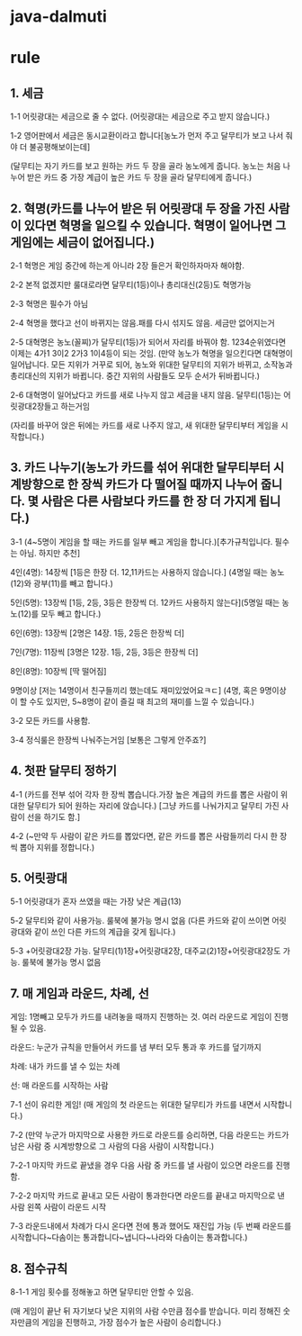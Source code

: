 # java-dalmuti
# rule

## 1. 세금

1-1 어릿광대는 세금으로 줄 수 없다. (어릿광대는 세금으로 주고 받지 않습니다.)

1-2 영어판에서 세금은 동시교환이라고 합니다[농노가 먼저 주고 달무티가 보고 나서 줘야 더 불공평해보이는데]

(달무티는 자기 카드를 보고 원하는 카드 두 장을 골라 농노에게 줍니다. 농노는 처음 나누어 받은 카드 중 가장 계급이 높은 카드 두 장을 골라 달무티에게 줍니다.)


## 2. 혁명(카드를 나누어 받은 뒤 어릿광대 두 장을 가진 사람이 있다면 혁명을 일으킬 수 있습니다. 혁명이 일어나면 그 게임에는 세금이 없어집니다.)

2-1 혁명은 게임 중간에 하는게 아니라 2장 들은거 확인하자마자 해야함.

2-2 본적 없겠지만 룰대로라면 달무티(1등)이나 총리대신(2등)도 혁명가능

2-3 혁명은 필수가 아님

2-4 혁명을 했다고 선이 바뀌지는 않음.패를 다시 섞지도 않음.  세금만 없어지는거

2-5 대혁명은 농노(꼴찌)가 달무티(1등)가 되어서 자리를 바꿔야 함. 1234순위였다면 이제는 4가1 3이2 2가3 1이4등이 되는 것임. (만약 농노가 혁명을 일으킨다면 대혁명이 일어납니다. 모든 지위가 거꾸로 되어, 농노와 위대한 달무티의 지위가 바뀌고, 소작농과 총리대신의 지위가 바뀝니다. 중간 지위의 사람들도 모두 순서가 뒤바뀝니다.)

2-6 대혁명이 일어났다고 카드를 새로 나누지 않고 세금을 내지 않음. 달무티(1등)는 어릿광대2장들고 하는거임

(자리를 바꾸어 앉은 뒤에는 카드를 새로 나주지 않고, 새 위대한 달무티부터 게임을 시작합니다.)

 

## 3. 카드 나누기(농노가 카드를 섞어 위대한 달무티부터 시계방향으로 한 장씩 카드가 다 떨어질 때까지 나누어 줍니다. 몇 사람은 다른 사람보다 카드를 한 장 더 가지게 됩니다.)

3-1 (4~5명이 게임을 할 때는 카드를 일부 빼고 게임을 합니다.)[추가규칙입니다. 필수는 아님. 하지만 추천]

4인(4명): 14장씩 [1등은 한장 더. 12,11카드는 사용하지 않습니다.] (4명일 때는 농노(12)와 광부(11)를 빼고 합니다.)

5인(5명): 13장씩 [1등, 2등, 3등은 한장씩 더. 12카드 사용하지 않는다](5명일 때는 농노(12)를 모두 빼고 합니다.)

6인(6명): 13장씩 [2명은 14장. 1등, 2등은 한장씩 더]

7인(7명): 11장씩 [3명은 12장. 1등, 2등, 3등은 한장씩 더]

8인(8명): 10장씩 [딱 떨어짐]

9명이상 [저는 14명이서 친구들끼리 했는데도 재미있었어요ㅋㄷ] (4명, 혹은 9명이상이 할 수도 있지만, 5~8명이 같이 즐길 때 최고의 재미를 느낄 수 있습니다.)

3-2 모든 카드를 사용함.

3-4 정식룰은 한장씩 나눠주는거임 [보통은 그렇게 안주죠?]

 

## 4. 첫판 달무티 정하기

4-1 (카드를 전부 섞어 각자 한 장씩 뽑습니다.가장 높은 계급의 카드를 뽑은 사람이 위대한 달무티가 되어 원하는 자리에 앉습니다.) [그냥 카드를 나눠가지고 달무티 가진 사람이 선을 하기도 함.]

4-2 (~만약 두 사람이 같은 카드를 뽑았다면, 같은 카드를 뽑은 사람들끼리 다시 한 장씩 뽑아 지위를 정합니다.)

 

## 5. 어릿광대

5-1 어릿광대가 혼자 쓰였을 때는 가장 낮은 계급(13)

5-2 달무티와 같이 사용가능. 룰북에 불가능 명시 없음 (다른 카드와 같이 쓰이면 어릿광대와 같이 쓰인 다른 카드의 계급을 갖게 됩니다.)

5-3 +어릿광대2장 가능. 달무티(1)1장+어릿광대2장, 대주교(2)1장+어릿광대2장도 가능. 룰북에 불가능 명시 없음 



## 7. 매 게임과 라운드, 차례, 선

게임: 1명빼고 모두가 카드를 내려놓을 때까지 진행하는 것. 여러 라운드로 게임이 진행될 수 있음.

라운드: 누군가 규칙을 만들어서 카드를 냄 부터 모두 통과 후 카드를 덮기까지

차례: 내가 카드를 낼 수 있는 차례

선: 매 라운드를 시작하는 사람

7-1 선이 유리한 게임! (매 게임의 첫 라운드는 위대한 달무티가 카드를 내면서 시작합니다.)

7-2 (만약 누군가 마지막으로 사용한 카드로 라운드를 승리하면, 다음 라운드는 카드가 남은 사람 중 시계방향으로 그 사람의 다음 사람이 시작합니다.)

7-2-1 마지막 카드로 끝냈을 경우 다음 사람 중 카드를 낼 사람이 있으면 라운드를 진행함.

7-2-2 마지막 카드로 끝내고 모든 사람이 통과한다면 라운드를 끝내고 마지막으로 낸 사람 왼쪽 사람이 라운드 시작

7-3 라운드내에서 차례가 다시 온다면 전에 통과 했어도 재진입 가능 (두 번째 라운드를 시작합니다~다솜이는 통과합니다~냅니다~나라와 다솜이는 통과합니다.)

 

## 8. 점수규칙

8-1-1 게임 횟수를 정해놓고 하면 달무티만 안할 수 있음.

(매 게임이 끝난 뒤 자기보다 낮은 지위의 사람 수만큼 점수를 받습니다. 미리 정해진 숫자만큼의 게임을 진행하고, 가장 점수가 높은 사람이 승리합니다.)

